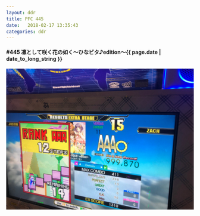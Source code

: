 ```yaml
---
layout: ddr
title: PFC 445
date:   2018-02-17 13:35:43
categories: ddr
---
```


#### **#445** 凛として咲く花の如く～ひなビタ♪edition～<span class="pull-right">{{ page.date | date_to_long_string }}</span>
![](/images/pfc/445_凛として咲く花の如く～ひなビタ♪edition～.jpg)
